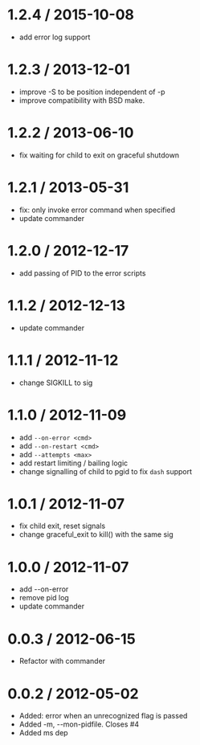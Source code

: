 
1.2.4 / 2015-10-08
==================

 * add error log support

1.2.3 / 2013-12-01
==================

 * improve -S to be position independent of -p
 * improve compatibility with BSD make.

1.2.2 / 2013-06-10
==================

 * fix waiting for child to exit on graceful shutdown

1.2.1 / 2013-05-31
==================

 * fix: only invoke error command when specified
 * update commander

1.2.0 / 2012-12-17
==================

  * add passing of PID to the error scripts

1.1.2 / 2012-12-13
==================

  * update commander

1.1.1 / 2012-11-12
==================

  * change SIGKILL to sig

1.1.0 / 2012-11-09
==================

  * add `--on-error <cmd>`
  * add `--on-restart <cmd>`
  * add `--attempts <max>`
  * add restart limiting / bailing logic
  * change signalling of child to pgid to fix `dash` support

1.0.1 / 2012-11-07
==================

  * fix child exit, reset signals
  * change graceful_exit to kill() with the same sig

1.0.0 / 2012-11-07
==================

  * add --on-error <cmd>
  * remove pid log
  * update commander

0.0.3 / 2012-06-15
==================

  * Refactor with commander

0.0.2 / 2012-05-02
==================

  * Added: error when an unrecognized flag is passed
  * Added -m, --mon-pidfile. Closes #4
  * Added ms dep
